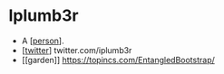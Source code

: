 # Iplumb3r

- A [[person]].
- [[twitter]] twitter.com/iplumb3r
- [[garden]] https://topincs.com/EntangledBootstrap/


[//begin]: # "Autogenerated link references for markdown compatibility"
[person]: person "Person"
[twitter]: twitter "Twitter"
[//end]: # "Autogenerated link references"